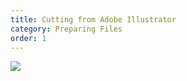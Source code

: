 ```yaml
---
title: Cutting from Adobe Illustrator
category: Preparing Files
order: 1
---
```


![](//matthewbaykenney.github.io/cmac-laser-cutter/images/ai.jpg)